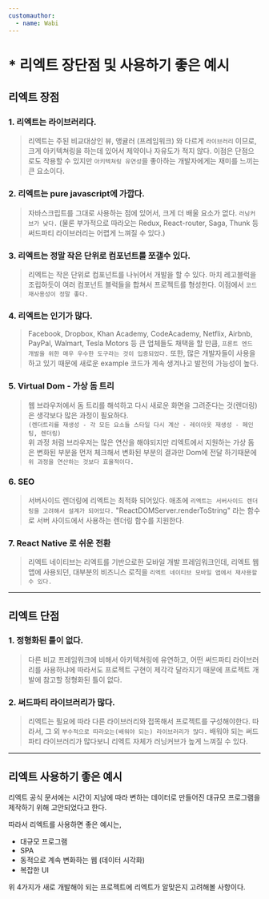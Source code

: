 ```yaml
---
customauthor:
  - name: Wabi
---
```

# * 리엑트 장단점 및 사용하기 좋은 예시
<Author/>

## 리엑트 장점

### 1. 리엑트는 라이브러리다.
> 리엑트는 주된 비교대상인 뷰, 앵귤러 (프레임워크) 와 다르게 `라이브러리` 이므로,
크게 아키텍쳐링을 하는데 있어서 제약이나 자유도가 적지 않다. 이점은 단점으로도 작용할 수 있지만 `아키텍쳐링 유연성`을 좋아하는 개발자에게는 재미를 느끼는 큰 요소이다.

### 2. 리엑트는 pure javascript에 가깝다.
> 자바스크립트를 그대로 사용하는 점에 있어서, 크게 더 배울 요소가 없다. `러닝커브가 낮다.` (물론 부가적으로 따라오는 Redux, React-router, Saga, Thunk 등 써드파티 라이브러리는 어렵게 느껴질 수 있다.)

### 3. 리엑트는 정말 작은 단위로 컴포넌트를 쪼갤수 있다.
> 리엑트는 작은 단위로 컴포넌트를 나뉘어서 개발을 할 수 있다. 마치 레고블럭을 조립하듯이 여러 컴포넌트 블럭들을 합쳐서 프로젝트를 형성한다. 이점에서 `코드 재사용성이 정말 좋다.`

### 4. 리엑트는 인기가 많다.
> Facebook, Dropbox, Khan Academy, CodeAcademy, Netflix, Airbnb, PayPal, Walmart, Tesla Motors 등 큰 업체들도 채택을 할 만큼,
`프론트 엔드 개발을 위한 매우 우수한 도구라는 것이 입증되었다.` 또한, 많은 개발자들이 사용을 하고 있기 때문에 새로운 example 코드가 계속 생겨나고 발전의 가능성이 높다.

### 5. Virtual Dom - 가상 돔 트리
> 웹 브라우저에서 돔 트리를 해석하고 다시 새로운 화면을 그려준다는 것(렌더링) 은 생각보다 많은 과정이 필요하다.\
`(렌더트리를 재생성 - 각 모든 요소들 스타일 다시 계산 - 레이아웃 재생성 - 페인팅, 렌더링)`\
위 과정 처럼 브라우저는 많은 연산을 해야되지만 리엑트에서 지원하는 가상 돔은 변화된 부분을 먼저 체크해서 변화된 부분의 결과만 Dom에 전달 하기때문에 `위 과정을 연산하는 것보다 효율적이다.`

### 6. SEO
> 서버사이드 렌더링에 리엑트는 최적화 되어있다. 애초에 `리엑트는 서버사이드 렌더링을 고려해서 설계가 되어있다.` "ReactDOMServer.renderToString" 라는 함수로 서버 사이드에서 사용하는 렌더링 함수를 지원한다.

### 7. React Native 로 쉬운 전환
> 리엑트 네이티브는 리엑트를 기반으로한 모바일 개발 프레임워크인데, 리엑트 웹앱에 사용되던, 대부분의 비즈니스 로직을 `리엑트 네이티브 모바일 앱에서 재사용할 수 있다.`

---

## 리엑트 단점

### 1. 정형화된 틀이 없다.
> 다른 비교 프레임워크에 비해서 아키텍쳐링에 유연하고, 어떤 써드파티 라이브러리를 사용하냐에 따라서도 프로젝트 구현이 제각각 달라지기 때문에 프로젝트 개발에 참고할 정형화된 틀이 없다.

 ### 2. 써드파티 라이브러리가 많다.
> 리엑트는 필요에 따라 다른 라이브러리와 접목해서 프로젝트를 구성해야한다. 따라서, 그 외 `부수적으로 따라오는(배워야 되는) 라이브러리가 많다.` 배워야 되는 써드파티 라이브러리가 많다보니 리엑트 자체가 러닝커브가 높게 느껴질 수 있다.

---

## 리엑트 사용하기 좋은 예시

리엑트 공식 문서에는 시간이 지남에 따라 변하는 데이터로 만들어진 대규모 프로그램을 제작하기 위해 고안되었다고 한다.

따라서 리엑트를 사용하면 좋은 예시는,

- 대규모 프로그램
- SPA
- 동적으로 계속 변화하는 웹 (데이터 시각화)
- 복잡한 UI

위 4가지가 새로 개발해야 되는 프로젝트에 리엑트가 알맞은지 고려해볼 사항이다.
